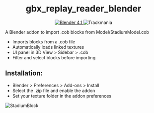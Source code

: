 <h1 align="center">
  gbx_replay_reader_blender
</h1>

<p align="center">
<a href="https://www.blender.org/" target="blank">
<img src="https://img.shields.io/badge/Blender-4.1-2" alt="Blender 4.1" />
</a>
<img src="https://img.shields.io/badge/Trackmania-blender%20Import-brightgreen" alt="Trackmania"/>

A Blender addon to import .cob blocks from Model/StadiumModel.cob
 - Imports blocks from a .cob file
 - Automatically loads linked textures
 - UI panel in 3D View > Sidebar > .cob
 - Filter and select blocks before importing

## Installation:
 - Blender > Preferences > Add-ons > Install
 - Select the .zip file and enable the addon
 - Set your texture folder in the addon preferences

 ![StadiumBlock](https://github.com/user-attachments/assets/0205135c-52d2-41fc-9d17-32ed5e779eeb)



